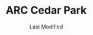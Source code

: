 ---
layout: location-page
date: Last Modified
description: "Local COVID-19 testing is available at ARC Cedar Park in Cedar Park, Texas, USA."
permalink: "locations/texas/cedar-park/arc-cedar-park/"
tags:
  - locations
  - texas
title: ARC Cedar Park
uniqueName: arc-cedar-park
state: Texas
stateAbbr: TX
hood: "Cedar Park"
address: "801 East Whitestone Blvd Building C"
city: "Cedar Park"
zip: " 78613"
zipsNearby: "76824 76831 76832 76853 77853 73301 73344 78701 78702 78703 78704 78705 78708 78709 78710 78711 78712 78713 78714 78715 78716 78717 78718 78719 78720 78721 78722 78723 78724 78725 78726 78727 78728 78729 78730 78731 78732 78733 78734 78735 78736 78737 78738 78739 78741 78742 78744 78745 78746 78747 78748 78749 78750 78751 78752 78753 78754 78755 78756 78757 78758 78759 78760 78761 78762 78763 78764 78765 78766 78767 78768 78769 78772 78773 78774 78778 78779 78780 78781 78783 78785 78789 78799 76511 78602 76513 78605 78606 78607 78608 78609 76518 78610 78611 76520 78612 78613 78630 76522 78615 78616 76523 78617 78619 78620 78621 78622 78623 76526 76527 78626 78627 78628 78633 78115 78942 76530 76533 76534 78634 78635 76537 78636 76539 78027 76540 76541 76542 76543 76544 76547 76548 76549 78638 78639 78640 76550 78641 78645 78646 78947 78642 78948 76554 78643 78644 78648 78650 78651 78652 78653 78654 78657 78655 78656 76556 76557 76558 78130 78131 78132 78133 78135 76559 78659 76564 78660 78691 78661 78662 76567 76569 78953 78663 78664 78665 78680 78681 78682 78683 76571 78666 78667 76573 78957 78669 78070 78670 78671 76574 76501 76502 76503 76504 76505 76508 76577 76578 78672 76579 78673 78674 78963 78675 78676 78786 78788 78798 76545 76546" 
mapUrl: "http://maps.apple.com/?q=ARC+Cedar+Park&address=801+East+Whitestone+Blvd+Building+C,Cedar+Park,Texas, 78613"
locationType: Drive-thru
phone: " 512-259-3467"
website: "https://www.austinregionalclinic.com/make-an-appointment/"
onlineBooking: true
closed: undefined
closedUpdate: April 17th, 2020
notes: "By appointment only. Requires phone screen."
days: Weekdays
hours: 8AM-5PM
ctaMessage: Schedule a test
ctaUrl: "https://www.austinregionalclinic.com/make-an-appointment/"
---